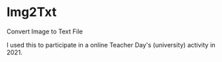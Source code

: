 # Img2Txt
Convert Image to Text File

I used this to participate in a online Teacher Day's (university) activity in 2021.
